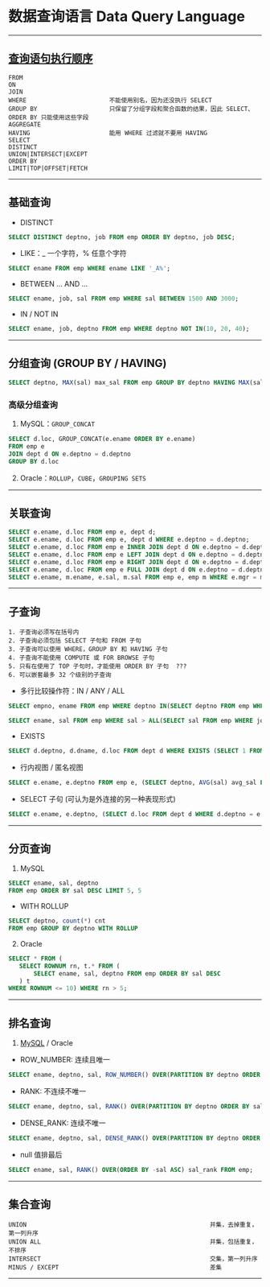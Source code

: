 # 数据查询语言 Data Query Language

---
## [查询语句执行顺序](https://www.cnblogs.com/wyq178/p/11576065.html)
```
FROM
ON
JOIN
WHERE                       不能使用别名，因为还没执行 SELECT
GROUP BY                    只保留了分组字段和聚合函数的结果，因此 SELECT、ORDER BY 只能使用这些字段 
AGGREGATE
HAVING                      能用 WHERE 过滤就不要用 HAVING
SELECT
DISTINCT
UNION|INTERSECT|EXCEPT
ORDER BY
LIMIT|TOP|OFFSET|FETCH
```
---
## 基础查询
- DISTINCT
```sql
SELECT DISTINCT deptno, job FROM emp ORDER BY deptno, job DESC;
```
- LIKE：_ 一个字符，% 任意个字符
```sql
SELECT ename FROM emp WHERE ename LIKE '_A%';
```
- BETWEEN ... AND ...
```sql
SELECT ename, job, sal FROM emp WHERE sal BETWEEN 1500 AND 3000;
```
- IN / NOT IN
```sql
SELECT ename, job, deptno FROM emp WHERE deptno NOT IN(10, 20, 40);
```
---
## 分组查询 (GROUP BY / HAVING)
```sql
SELECT deptno, MAX(sal) max_sal FROM emp GROUP BY deptno HAVING MAX(sal) > 2000;
```
### 高级分组查询
1. MySQL：`GROUP_CONCAT`
```sql
SELECT d.loc, GROUP_CONCAT(e.ename ORDER BY e.ename)
FROM emp e
JOIN dept d ON e.deptno = d.deptno
GROUP BY d.loc
```
2. Oracle：`ROLLUP`，`CUBE`，`GROUPING SETS`
---
## 关联查询
```sql
SELECT e.ename, d.loc FROM emp e, dept d;                                           -- 笛卡儿积
SELECT e.ename, d.loc FROM emp e, dept d WHERE e.deptno = d.deptno;                 -- WHERE
SELECT e.ename, d.loc FROM emp e INNER JOIN dept d ON e.deptno = d.deptno;          -- 内关联
SELECT e.ename, d.loc FROM emp e LEFT JOIN dept d ON e.deptno = d.deptno;           -- 左关联
SELECT e.ename, d.loc FROM emp e RIGHT JOIN dept d ON e.deptno = d.deptno;          -- 右关联
SELECT e.ename, d.loc FROM emp e FULL JOIN dept d ON e.deptno = d.deptno;           -- 全关联 (MySQL 不支持)
SELECT e.ename, m.ename, e.sal, m.sal FROM emp e, emp m WHERE e.mgr = m.empno;      -- 自关联
```
---
## 子查询
```
1. 子查询必须写在括号内
2. 子查询必须包括 SELECT 子句和 FROM 子句
3. 子查询可以使用 WHERE，GROUP BY 和 HAVING 子句
4. 子查询不能使用 COMPUTE 或 FOR BROWSE 子句
5. 只有在使用了 TOP 子句时，才能使用 ORDER BY 子句  ???
6. 可以嵌套最多 32 个级别的子查询
```
- 多行比较操作符：IN / ANY / ALL
```sql
SELECT empno, ename FROM emp WHERE deptno IN(SELECT deptno FROM emp WHERE job = 'SALESMAN');

SELECT ename, sal FROM emp WHERE sal > ALL(SELECT sal FROM emp WHERE job = 'CLERK');
```
- EXISTS
```sql
SELECT d.deptno, d.dname, d.loc FROM dept d WHERE EXISTS (SELECT 1 FROM emp e WHERE e.deptno = d.deptno);
```
- 行内视图 / 匿名视图
```sql
SELECT e.ename, e.deptno FROM emp e, (SELECT deptno, AVG(sal) avg_sal FROM emp GROUP BY deptno) t WHERE e.deptno = t.deptno AND sal > t.avg_sal;
```
- SELECT 子句 (可认为是外连接的另一种表现形式)
```sql
SELECT e.ename, e.deptno, (SELECT d.loc FROM dept d WHERE d.deptno = e.deptno) deptno FROM emp e;
```
---
## 分页查询 
1. MySQL
```sql
SELECT ename, sal, deptno 
FROM emp ORDER BY sal DESC LIMIT 5, 5
```
- WITH ROLLUP
```sql
SELECT deptno, count(*) cnt
FROM emp GROUP BY deptno WITH ROLLUP
```
2. Oracle
```sql
SELECT * FROM (
   SELECT ROWNUM rn, t.* FROM (
       SELECT ename, sal, deptno FROM emp ORDER BY sal DESC
   ) t
WHERE ROWNUM <= 10) WHERE rn > 5;
```
---
## 排名查询
1. [MySQL](https://www.jb51.net/article/194925.htm) / Oracle
- ROW_NUMBER: 连续且唯一
```sql
SELECT ename, deptno, sal, ROW_NUMBER() OVER(PARTITION BY deptno ORDER BY sal DESC) sal_rank FROM emp;
```
- RANK: 不连续不唯一
```sql
SELECT ename, deptno, sal, RANK() OVER(PARTITION BY deptno ORDER BY sal DESC) sal_rank FROM emp;
```
- DENSE_RANK: 连续不唯一
```sql
SELECT ename, deptno, sal, DENSE_RANK() OVER(PARTITION BY deptno ORDER BY sal DESC) sal_rank FROM emp;
```
- null 值排最后
```sql
SELECT ename, sal, RANK() OVER(ORDER BY -sal ASC) sal_rank FROM emp;
```
---
## 集合查询
```
UNION                                                   并集，去掉重复，第一列升序 
UNION ALL                                               并集，包括重复，不排序
INTERSECT                                               交集，第一列升序
MINUS / EXCEPT                                          差集
```
---
